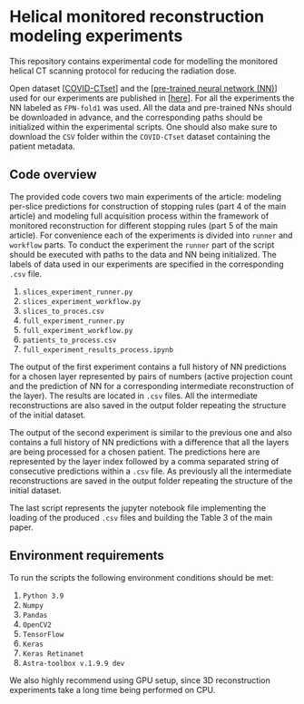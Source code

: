 # Helical monitored reconstruction modeling experiments

This repository contains experimental code for modelling the monitored helical CT scanning protocol for reducing the radiation dose.

Open dataset [[COVID-CTset](https://github.com/mr7495/COVID-CTset)] and the [[pre-trained neural network (NN)](https://drive.google.com/drive/folders/1xdk-mCkxCDNwsMAk2SGv203rY1mrbnPB)] used for our experiments are published in [[here](https://pubmed.ncbi.nlm.nih.gov/33821166/)]. For all the experiments the NN labeled as `FPN-fold1` was used. All the data and pre-trained NNs should be downloaded in advance, and the corresponding paths should be initialized within the experimental scripts. One should also make sure to download the `CSV` folder within the `COVID-CTset` dataset containing the patient metadata.

## Code overview

The provided code covers two main experiments of the article: modeling per-slice predictions for construction of stopping rules (part 4 of the main article) and modeling full acquisition process within the framework of monitored reconstruction for different stopping rules (part 5 of the main article). For convenience each of the experiments is divided into `runner` and `workflow` parts. To conduct the experiment the `runner` part of the script should be executed with paths to the data and NN being initialized. The labels of data used in our experiments are specified in the corresponding `.csv` file.

1. `slices_experiment_runner.py`
2. `slices_experiment_workflow.py`
3. `slices_to_proces.csv`
4. `full_experiment_runner.py`
5. `full_experiment_workflow.py`
6. `patients_to_process.csv`
7. `full_experiment_results_process.ipynb`

The output of the first experiment contains a full history of NN predictions for a chosen layer represented by pairs of numbers (active projection count and the prediction of NN for a corresponding intermediate reconstruction of the layer). The results are located in `.csv` files. All the intermediate reconstructions are also saved in the output folder repeating the structure of the initial dataset.

The output of the second experiment is similar to the previous one and also contains a full history of NN predictions with a difference that all the layers are being processed for a chosen patient. The predictions here are represented by the layer index followed by a comma separated string of consecutive predictions within a `.csv` file. As previously all the intermediate reconstructions are saved in the output folder repeating the structure of the initial dataset.

The last script represents the jupyter notebook file implementing the loading of the produced `.csv` files and building the Table 3 of the main paper.

## Environment requirements

To run the scripts the following environment conditions should be met:

1. `Python 3.9` 
2. `Numpy`
3. `Pandas`
4. `OpenCV2`
5. `TensorFlow`
6. `Keras`
7. `Keras Retinanet`
8. `Astra-toolbox v.1.9.9 dev`

We also highly recommend using GPU setup, since 3D reconstruction experiments take a long time being performed on CPU.